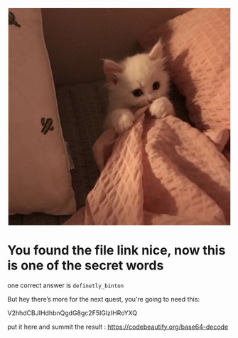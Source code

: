 <p align="center" style="margin-bottom: 0px !important;">
  <img width="500" src="img/nervous.jpg"  align="center">
</p>

# You found the file link nice, now this is one of the secret words

one correct answer is  `definetly_binton`

But hey there’s more for the next quest, you're going to need this:

V2hhdCBJIHdhbnQgdG8gc2F5IGlzIHRoYXQ

put it here and summit the result :
<https://codebeautify.org/base64-decode>
